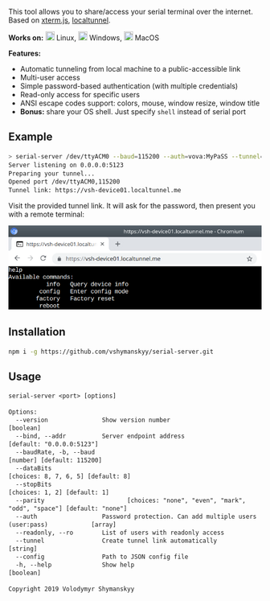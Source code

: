 This tool allows you to share/access your serial terminal over the internet.  
Based on [xterm.js](https://xtermjs.org/), [localtunnel](https://localtunnel.me).

**Works on:** 
<img src="https://cdn.rawgit.com/simple-icons/simple-icons/develop/icons/linux.svg" width="18" height="18" /> Linux,
<img src="https://cdn.rawgit.com/simple-icons/simple-icons/develop/icons/windows.svg" width="18" height="18" /> Windows,
<img src="https://cdn.rawgit.com/simple-icons/simple-icons/develop/icons/apple.svg" width="18" height="18" /> MacOS

**Features:**
- Automatic tunneling from local machine to a public-accessible link
- Multi-user access
- Simple password-based authentication (with multiple credentials)
- Read-only access for specific users
- ANSI escape codes support: colors, mouse, window resize, window title
- **Bonus:** share your OS shell. Just specify `shell` instead of serial port

## Example

```sh
> serial-server /dev/ttyACM0 --baud=115200 --auth=vova:MyPaSS --tunnel=vsh-device01
Server listening on 0.0.0.0:5123
Preparing your tunnel...
Opened port /dev/ttyACM0,115200
Tunnel link: https://vsh-device01.localtunnel.me
```
Visit the provided tunnel link. It will ask for the password, then present you with a remote terminal:

![examples](/docs/example_browser.png)

## Installation

```sh
npm i -g https://github.com/vshymanskyy/serial-server.git
```

## Usage

```log
serial-server <port> [options]

Options:
  --version               Show version number                                              [boolean]
  --bind, --addr          Server endpoint address                          [default: "0.0.0.0:5123"]
  --baudRate, -b, --baud                                                  [number] [default: 115200]
  --dataBits                                                      [choices: 8, 7, 6, 5] [default: 8]
  --stopBits                                                            [choices: 1, 2] [default: 1]
  --parity                       [choices: "none", "even", "mark", "odd", "space"] [default: "none"]
  --auth                  Password protection. Can add multiple users (user:pass)            [array]
  --readonly, --ro        List of users with readonly access
  --tunnel                Create tunnel link automatically                                  [string]
  --config                Path to JSON config file
  -h, --help              Show help                                                        [boolean]

Copyright 2019 Volodymyr Shymanskyy
```
